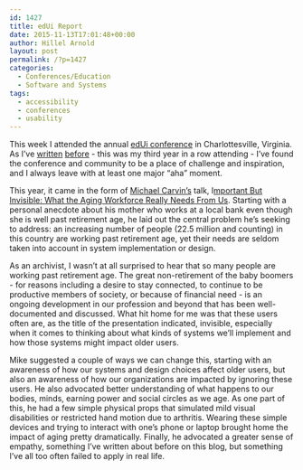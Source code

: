 ```yaml
---
id: 1427
title: edUi Report
date: 2015-11-13T17:01:48+00:00
author: Hillel Arnold
layout: post
permalink: /?p=1427
categories:
  - Conferences/Education
  - Software and Systems
tags:
  - accessibility
  - conferences
  - usability
---
```

This week I attended the annual [edUi conference](http://eduiconf.org/) in Charlottesville, Virginia. As I’ve [written](http://blog.rockarch.org/?p=875) [before](http://blog.rockarch.org/?p=1239) - this was my third year in a row attending - I’ve found the conference and community to be a place of challenge and inspiration, and I always leave with at least one major “aha” moment.<!--more-->

This year, it came in the form of [Michael Carvin’s](https://twitter.com/mcarvin) talk, I[mportant But Invisible: What the Aging Workforce Really Needs From Us](http://eduiconf.org/sessions/edui_uxage/). Starting with a personal anecdote about his mother who works at a local bank even though she is well past retirement age, he laid out the central problem he’s seeking to address: an increasing number of people (22.5 million and counting) in this country are working past retirement age, yet their needs are seldom taken into account in system implementation or design.

As an archivist, I wasn’t at all surprised to hear that so many people are working past retirement age. The great non-retirement of the baby boomers - for reasons including a desire to stay connected, to continue to be productive members of society, or because of financial need - is an ongoing development in our profession and beyond that has been well-documented and discussed. What hit home for me was that these users often are, as the title of the presentation indicated, invisible, especially when it comes to thinking about what kinds of systems we’ll implement and how those systems might impact older users.

Mike suggested a couple of ways we can change this, starting with an awareness of how our systems and design choices affect older users, but also an awareness of how our organizations are impacted by ignoring these users. He also advocated better understanding of what happens to our bodies, minds, earning power and social circles as we age. As one part of this, he had a few simple physical props that simulated mild visual disabilities or restricted hand motion due to arthritis. Wearing these simple devices and trying to interact with one’s phone or laptop brought home the impact of aging pretty dramatically. Finally, he advocated a greater sense of empathy, something I’ve written about before on this blog, but something I’ve all too often failed to apply in real life.
